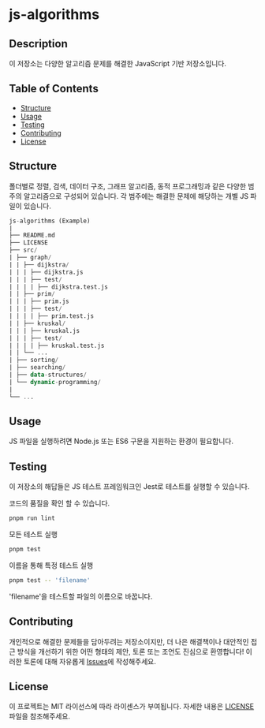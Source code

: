 # js-algorithms

## Description
이 저장소는 다양한 알고리즘 문제를 해결한 JavaScript 기반 저장소입니다.

## Table of Contents

- [Structure](#structure)
- [Usage](#usage)
- [Testing](#testing)
- [Contributing](#contributing)
- [License](#license)

## Structure

폴더별로 정렬, 검색, 데이터 구조, 그래프 알고리즘, 동적 프로그래밍과 같은 다양한 범주의 알고리즘으로 구성되어 있습니다. 각 범주에는 해결한 문제에 해당하는 개별 JS 파일이 있습니다.

```sql
js-algorithms (Example)
|
├── README.md
├── LICENSE
├── src/
| ├── graph/
| | ├── dijkstra/
| | | ├── dijkstra.js
| | | ├── test/
| | | | ├── dijkstra.test.js
| | ├── prim/
| | | ├── prim.js
| | | ├── test/
| | | | ├── prim.test.js
| | ├── kruskal/
| | | ├── kruskal.js
| | | ├── test/
| | | | ├── kruskal.test.js
| | └── ...
| ├── sorting/
| ├── searching/
| ├── data-structures/
| └── dynamic-programming/
|
└── ...
```

## Usage

JS 파일을 실행하려면 Node.js 또는 ES6 구문을 지원하는 환경이 필요합니다.

## Testing

이 저장소의 해답들은 JS 테스트 프레임워크인 Jest로 테스트를 실행할 수 있습니다.

코드의 품질을 확인 할 수 있습니다.

```bash
pnpm run lint
```
모든 테스트 실행

```bash
pnpm test
```

이름을 통해 특정 테스트 실행

```bash
pnpm test -- 'filename'
```

'filename'을 테스트할 파일의 이름으로 바꿉니다.

## Contributing

개인적으로 해결한 문제들을 담아두려는 저장소이지만, 더 나은 해결책이나 대안적인 접근 방식을 개선하기 위한 어떤 형태의 제안, 토론 또는 조언도 진심으로 환영합니다! 이러한 토론에 대해 자유롭게 [Issues](https://github.com/jaem1n207/js-algorithms/issues)에 작성해주세요.

## License

이 프로젝트는 MIT 라이선스에 따라 라이센스가 부여됩니다. 자세한 내용은 [LICENSE](https://github.com/jaem1n207/js-algorithms/blob/main/LICENSE) 파일을 참조해주세요.
